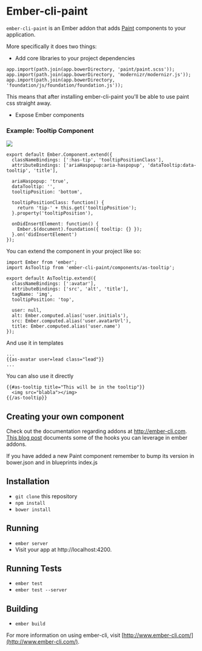 # Ember-cli-paint

`ember-cli-paint` is an Ember addon that adds [Paint](https://github.com/alphasights/paint) components to your application.

More specifically it does two things:

- Add core libraries to your project dependencies

```
app.import(path.join(app.bowerDirectory, 'paint/paint.scss'));
app.import(path.join(app.bowerDirectory, 'modernizr/modernizr.js'));
app.import(path.join(app.bowerDirectory, 'foundation/js/foundation/foundation.js'));
```

This means that after installing ember-cli-paint you'll be able to use paint css straight away.

- Expose Ember components

### Example: Tooltip Component

![](http://cl.ly/image/2h1A2l1K0Y35/download/Image%202015-01-08%20at%2011.16.12%20am.png)

```
export default Ember.Component.extend({
  classNameBindings: [':has-tip', 'tooltipPositionClass'],
  attributeBindings: ['ariaHaspopup:aria-haspopup', 'dataTooltip:data-tooltip', 'title'],

  ariaHaspopup: 'true',
  dataTooltip: '',
  tooltipPosition: 'bottom',

  tooltipPositionClass: function() {
    return 'tip-' + this.get('tooltipPosition');
  }.property('tooltipPosition'),

  onDidInsertElement: function() {
    Ember.$(document).foundation({ tooltip: {} });
  }.on('didInsertElement')
});
```

You can extend the component in your project like so:

```
import Ember from 'ember';
import AsTooltip from 'ember-cli-paint/components/as-tooltip';

export default AsTooltip.extend({
  classNameBindings: [':avatar'],
  attributeBindings: ['src', 'alt', 'title'],
  tagName: 'img',
  tooltipPosition: 'top',

  user: null,
  alt: Ember.computed.alias('user.initials'),
  src: Ember.computed.alias('user.avatarUrl'),
  title: Ember.computed.alias('user.name')
});
```

And use it in templates

```
...
{{as-avatar user=lead class="lead"}}
...
```

You can also use it directly

```
{{#as-tooltip title="This will be in the tooltip"}}
  <img src="blabla"></img>
{{/as-tooltip}}
```

## Creating your own component

Check out the documentation regarding addons at http://ember-cli.com.
[This blog post](http://hashrocket.com/blog/posts/a-compendium-of-hooks-in-embercli) documents some of the hooks you can leverage in ember addons.

If you have added a new Paint component remember to bump its version in bower.json and in blueprints index.js

## Installation

* `git clone` this repository
* `npm install`
* `bower install`

## Running

* `ember server`
* Visit your app at http://localhost:4200.

## Running Tests

* `ember test`
* `ember test --server`

## Building

* `ember build`

For more information on using ember-cli, visit [http://www.ember-cli.com/](http://www.ember-cli.com/).
